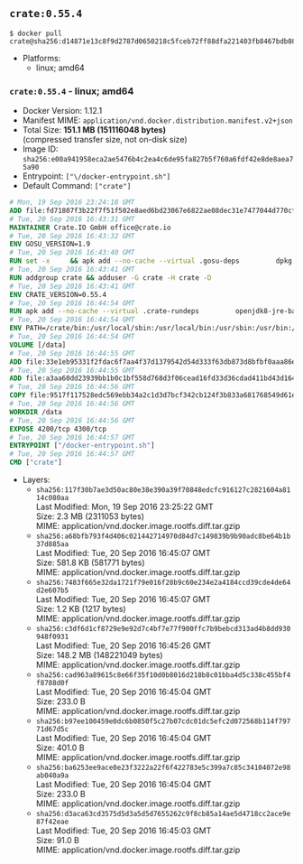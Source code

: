 ## `crate:0.55.4`

```console
$ docker pull crate@sha256:d14871e13c8f9d2787d0650218c5fceb72ff88dfa221403fb8467bdb0843bd1f
```

-	Platforms:
	-	linux; amd64

### `crate:0.55.4` - linux; amd64

-	Docker Version: 1.12.1
-	Manifest MIME: `application/vnd.docker.distribution.manifest.v2+json`
-	Total Size: **151.1 MB (151116048 bytes)**  
	(compressed transfer size, not on-disk size)
-	Image ID: `sha256:e00a941958eca2ae5476b4c2ea4c6de95fa827b5f760a6fdf42e8de8aea75a90`
-	Entrypoint: `["\/docker-entrypoint.sh"]`
-	Default Command: `["crate"]`

```dockerfile
# Mon, 19 Sep 2016 23:24:18 GMT
ADD file:fd71807f3b22f7f51f502e8aed6bd23067e6822ae08dec31e7477044d770cf48 in / 
# Tue, 20 Sep 2016 16:43:31 GMT
MAINTAINER Crate.IO GmbH office@crate.io
# Tue, 20 Sep 2016 16:43:32 GMT
ENV GOSU_VERSION=1.9
# Tue, 20 Sep 2016 16:43:40 GMT
RUN set -x     && apk add --no-cache --virtual .gosu-deps         dpkg         gnupg         curl     && export ARCH=$(echo $(dpkg --print-architecture) | cut -d"-" -f3)     && curl -o /usr/local/bin/gosu -fSL "https://github.com/tianon/gosu/releases/download/$GOSU_VERSION/gosu-$ARCH"     && curl -o /usr/local/bin/gosu.asc -fSL "https://github.com/tianon/gosu/releases/download/$GOSU_VERSION/gosu-$ARCH.asc"     && export GNUPGHOME="$(mktemp -d)"     && gpg --keyserver ha.pool.sks-keyservers.net --recv-keys B42F6819007F00F88E364FD4036A9C25BF357DD4     && gpg --batch --verify /usr/local/bin/gosu.asc /usr/local/bin/gosu     && rm -r "$GNUPGHOME" /usr/local/bin/gosu.asc     && chmod +x /usr/local/bin/gosu     && gosu nobody true     && apk del .gosu-deps
# Tue, 20 Sep 2016 16:43:41 GMT
RUN addgroup crate && adduser -G crate -H crate -D
# Tue, 20 Sep 2016 16:43:41 GMT
ENV CRATE_VERSION=0.55.4
# Tue, 20 Sep 2016 16:44:54 GMT
RUN apk add --no-cache --virtual .crate-rundeps         openjdk8-jre-base         python3         openssl         sigar     && apk add --no-cache --virtual .build-deps         curl         gnupg         tar     && curl -fSL -O https://cdn.crate.io/downloads/releases/crate-$CRATE_VERSION.tar.gz     && curl -fSL -O https://cdn.crate.io/downloads/releases/crate-$CRATE_VERSION.tar.gz.asc     && export GNUPGHOME="$(mktemp -d)"     && gpg --keyserver ha.pool.sks-keyservers.net --recv-keys 90C23FC6585BC0717F8FBFC37FAAE51A06F6EAEB     && gpg --batch --verify crate-$CRATE_VERSION.tar.gz.asc crate-$CRATE_VERSION.tar.gz     && rm -r "$GNUPGHOME" crate-$CRATE_VERSION.tar.gz.asc     && mkdir /crate     && tar -xf crate-$CRATE_VERSION.tar.gz -C /crate --strip-components=1     && ln -s /usr/bin/python3 /usr/bin/python     && rm /crate/plugins/sigar/lib/libsigar-amd64-linux.so     && chown -R crate /crate     && apk del .build-deps
# Tue, 20 Sep 2016 16:44:54 GMT
ENV PATH=/crate/bin:/usr/local/sbin:/usr/local/bin:/usr/sbin:/usr/bin:/sbin:/bin
# Tue, 20 Sep 2016 16:44:54 GMT
VOLUME [/data]
# Tue, 20 Sep 2016 16:44:55 GMT
ADD file:33e1eb95331f2fdac6f7aa4f37d1379542d54d333f63db873d8bfbf0aaa86e2d in /crate/config/crate.yml 
# Tue, 20 Sep 2016 16:44:55 GMT
ADD file:a3aa60dd23939bb1b0c1bf558d768d3f06cead16fd33d36cdad411bd43d16448 in /crate/config/logging.yml 
# Tue, 20 Sep 2016 16:44:56 GMT
COPY file:9517f117528edc569ebb34a2c1d3d7bcf342cb124f3b833a681768549d61ebfb in / 
# Tue, 20 Sep 2016 16:44:56 GMT
WORKDIR /data
# Tue, 20 Sep 2016 16:44:56 GMT
EXPOSE 4200/tcp 4300/tcp
# Tue, 20 Sep 2016 16:44:57 GMT
ENTRYPOINT ["/docker-entrypoint.sh"]
# Tue, 20 Sep 2016 16:44:57 GMT
CMD ["crate"]
```

-	Layers:
	-	`sha256:117f30b7ae3d50ac80e38e390a39f70848edcfc916127c2821604a8114c080aa`  
		Last Modified: Mon, 19 Sep 2016 23:25:22 GMT  
		Size: 2.3 MB (2311053 bytes)  
		MIME: application/vnd.docker.image.rootfs.diff.tar.gzip
	-	`sha256:a68bfb793f4d406c021442714970d84d7c149839b9b90adc8be64b1b37d885aa`  
		Last Modified: Tue, 20 Sep 2016 16:45:07 GMT  
		Size: 581.8 KB (581771 bytes)  
		MIME: application/vnd.docker.image.rootfs.diff.tar.gzip
	-	`sha256:7483f665e32da1721f79e016f28b9c60e234e2a4184ccd39cde4de64d2e607b5`  
		Last Modified: Tue, 20 Sep 2016 16:45:07 GMT  
		Size: 1.2 KB (1217 bytes)  
		MIME: application/vnd.docker.image.rootfs.diff.tar.gzip
	-	`sha256:c3df6d1cf8729e9e92d7c4bf7e77f900ffc7b9bebcd313ad4b8dd930948f0931`  
		Last Modified: Tue, 20 Sep 2016 16:45:26 GMT  
		Size: 148.2 MB (148221049 bytes)  
		MIME: application/vnd.docker.image.rootfs.diff.tar.gzip
	-	`sha256:cad963a89615c8e66f35f10d0b8016d218b8c01bba4d5c338c455bf4f8788d0f`  
		Last Modified: Tue, 20 Sep 2016 16:45:04 GMT  
		Size: 233.0 B  
		MIME: application/vnd.docker.image.rootfs.diff.tar.gzip
	-	`sha256:b97ee100459e0dc6b0850f5c27b07cdc01dc5efc2d072568b114f79771d67d5c`  
		Last Modified: Tue, 20 Sep 2016 16:45:04 GMT  
		Size: 401.0 B  
		MIME: application/vnd.docker.image.rootfs.diff.tar.gzip
	-	`sha256:ba6253ee9ace0e23f3222a22f6f422783e5c399a7c85c34104072e98ab040a9a`  
		Last Modified: Tue, 20 Sep 2016 16:45:04 GMT  
		Size: 233.0 B  
		MIME: application/vnd.docker.image.rootfs.diff.tar.gzip
	-	`sha256:d3aca63cd3575d5d3a5d5d7655262c9f8cb85a14ae5d4718cc2ace9e87f42eae`  
		Last Modified: Tue, 20 Sep 2016 16:45:03 GMT  
		Size: 91.0 B  
		MIME: application/vnd.docker.image.rootfs.diff.tar.gzip
